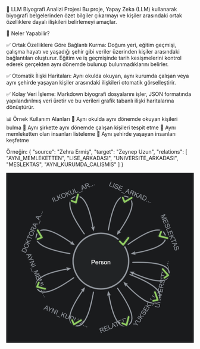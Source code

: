 📌 LLM Biyografi Analizi Projesi
Bu proje, Yapay Zeka (LLM) kullanarak biyografi belgelerinden özet bilgiler çıkarmayı ve kişiler arasındaki ortak özelliklere dayalı ilişkileri belirlemeyi amaçlar.

🚀 Neler Yapabilir?

✅ Ortak Özelliklere Göre Bağlantı Kurma:
Doğum yeri, eğitim geçmişi, çalışma hayatı ve yaşadığı şehir gibi veriler üzerinden kişiler arasındaki bağlantıları oluşturur.
Eğitim ve iş geçmişinde tarih kesişmelerini kontrol ederek gerçekten aynı dönemde bulunup bulunmadıklarını belirler.

✅ Otomatik İlişki Haritaları:
Aynı okulda okuyan, aynı kurumda çalışan veya aynı şehirde yaşayan kişiler arasındaki ilişkileri otomatik görselleştirir.

✅ Kolay Veri İşleme:
Markdown biyografi dosyalarını işler, JSON formatında yapılandırılmış veri üretir ve bu verileri grafik tabanlı ilişki haritalarına dönüştürür.

📊 Örnek Kullanım Alanları
📌 Aynı okulda aynı dönemde okuyan kişileri bulma
📌 Aynı şirkette aynı dönemde çalışan kişileri tespit etme
📌 Aynı memleketten olan insanları listeleme
📌 Aynı şehirde yaşayan insanları keşfetme 

Örneğin:
{
  "source": "Zehra Ermiş",
  "target": "Zeynep Uzun",
  "relations": [
    "AYNI_MEMLEKETTEN",
    "LISE_ARKADASI",
    "UNIVERSITE_ARKADASI",
    "MESLEKTAS",
    "AYNI_KURUMDA_CALISMIS"
  ]
}


  ![alt text](image.png)
